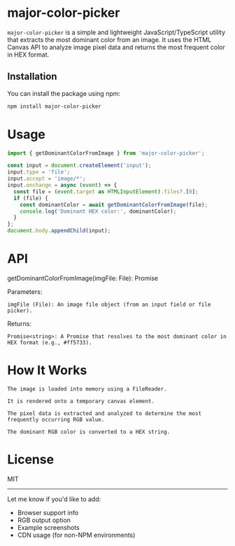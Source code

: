 # major-color-picker

`major-color-picker` is a simple and lightweight JavaScript/TypeScript utility that extracts the most dominant color from an image. It uses the HTML Canvas API to analyze image pixel data and returns the most frequent color in HEX format.

## Installation

You can install the package using npm:

```bash
npm install major-color-picker
```

# Usage

```js
import { getDominantColorFromImage } from 'major-color-picker';

const input = document.createElement('input');
input.type = 'file';
input.accept = 'image/*';
input.onchange = async (event) => {
  const file = (event.target as HTMLInputElement).files?.[0];
  if (file) {
    const dominantColor = await getDominantColorFromImage(file);
    console.log('Dominant HEX color:', dominantColor);
  }
};
document.body.appendChild(input);
```

# API
getDominantColorFromImage(imgFile: File): Promise<string>

Parameters:

    imgFile (File): An image file object (from an input field or file picker).

Returns:

    Promise<string>: A Promise that resolves to the most dominant color in HEX format (e.g., #ff5733).

# How It Works

    The image is loaded into memory using a FileReader.

    It is rendered onto a temporary canvas element.

    The pixel data is extracted and analyzed to determine the most frequently occurring RGB value.

    The dominant RGB color is converted to a HEX string.

# License

MIT


---

Let me know if you'd like to add:
- Browser support info
- RGB output option
- Example screenshots
- CDN usage (for non-NPM environments)

